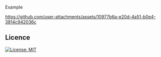Example




https://github.com/user-attachments/assets/10977b6a-e20d-4a51-b0e4-3814c942036c





## Licence

[![License: MIT](https://img.shields.io/badge/License-MIT-yellow.svg)](https://github.com/Minnie2324/art-style-transfer-virtual-drag-and-drop/blob/master/LICENSE)
